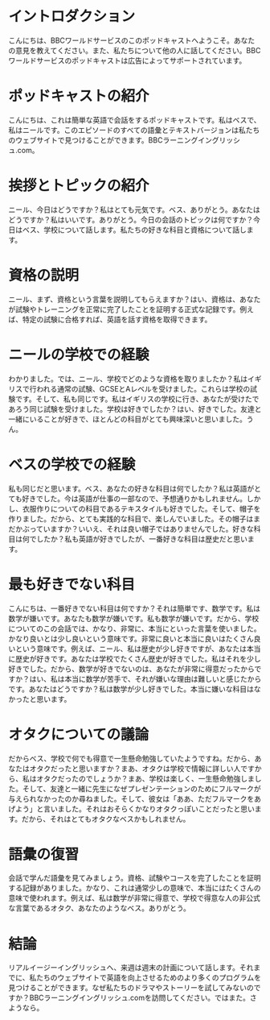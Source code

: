 # イントロダクション
こんにちは、BBCワールドサービスのこのポッドキャストへようこそ。あなたの意見を教えてください。また、私たちについて他の人に話してください。BBCワールドサービスのポッドキャストは広告によってサポートされています。

# ポッドキャストの紹介
こんにちは、これは簡単な英語で会話をするポッドキャストです。私はベスで、私はニールです。このエピソードのすべての語彙とテキストバージョンは私たちのウェブサイトで見つけることができます。BBCラーニングイングリッシュ.com。

# 挨拶とトピックの紹介
ニール、今日はどうですか？私はとても元気です。ベス、ありがとう。あなたはどうですか？私はいいです。ありがとう。今日の会話のトピックは何ですか？今日はベス、学校について話します。私たちの好きな科目と資格について話します。

# 資格の説明
ニール、まず、資格という言葉を説明してもらえますか？はい、資格は、あなたが試験やトレーニングを正常に完了したことを証明する正式な記録です。例えば、特定の試験に合格すれば、英語を話す資格を取得できます。

# ニールの学校での経験
わかりました。では、ニール、学校でどのような資格を取りましたか？私はイギリスで行われる通常の試験、GCSEとAレベルを受けました。これらは学校の試験です。そして、私も同じです。私はイギリスの学校に行き、あなたが受けたであろう同じ試験を受けました。学校は好きでしたか？はい、好きでした。友達と一緒にいることが好きで、ほとんどの科目がとても興味深いと思いました。うん。

# ベスの学校での経験
私も同じだと思います。ベス、あなたの好きな科目は何でしたか？私は英語がとても好きでした。今は英語が仕事の一部なので、予想通りかもしれません。しかし、衣服作りについての科目であるテキスタイルも好きでした。そして、帽子を作りました。だから、とても実践的な科目で、楽しんでいました。その帽子はまだかぶっていますか？いいえ、それは良い帽子ではありませんでした。好きな科目は何でしたか？私も英語が好きでしたが、一番好きな科目は歴史だと思います。

# 最も好きでない科目
こんにちは、一番好きでない科目は何ですか？それは簡単です、数学です。私は数学が嫌いです。あなたも数学が嫌いです。私も数学が嫌いです。だから、学校についてのこの会話では、かなり、非常に、本当にといった言葉を使いました。かなり良いとは少し良いという意味です。非常に良いと本当に良いはたくさん良いという意味です。例えば、ニール、私は歴史が少し好きですが、あなたは本当に歴史が好きです。あなたは学校でたくさん歴史が好きでした。私はそれを少し好きでした。だから、数学が好きでないのは、あなたが非常に得意だったからですか？はい、私は本当に数学が苦手で、それが嫌いな理由は難しいと感じたからです。あなたはどうですか？私は数学が少し好きでした。本当に嫌いな科目はなかったと思います。

# オタクについての議論
だからベス、学校で何でも得意で一生懸命勉強していたようですね。だから、あなたはオタクだったと思いますか？まあ、オタクは学校で情報に詳しい人ですから、私はオタクだったのでしょうか？まあ、学校は楽しく、一生懸命勉強しました。そして、友達と一緒に先生になぜプレゼンテーションのためにフルマークが与えられなかったのか尋ねました。そして、彼女は「ああ、ただフルマークをあげよう」と言いました。それはおそらくかなりオタクっぽいことだったと思います。だから、それはとてもオタクなベスかもしれません。

# 語彙の復習
会話で学んだ語彙を見てみましょう。資格、試験やコースを完了したことを証明する記録がありました。かなり、これは通常少しの意味で、本当にはたくさんの意味で使われます。例えば、私は数学が非常に得意で、学校で得意な人の非公式な言葉であるオタク、あなたのようなベス。ありがとう。

# 結論
リアルイージーイングリッシュへ、来週は週末の計画について話します。それまでに、私たちのウェブサイトで英語を向上させるためのより多くのプログラムを見つけることができます。なぜ私たちのドラマやストーリーを試してみないのですか？BBCラーニングイングリッシュ.comを訪問してください。ではまた。さようなら。